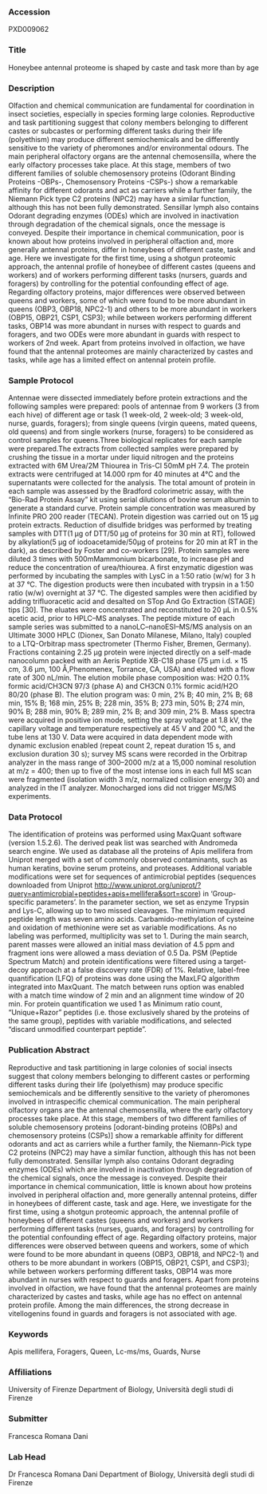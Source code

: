 ### Accession
PXD009062

### Title
Honeybee antennal proteome is shaped by caste and task more than by age

### Description
Olfaction and chemical communication are fundamental for coordination in insect societies, especially in species forming large colonies. Reproductive and task partitioning suggest that colony members belonging to different castes or subcastes or performing different tasks during their life (polyethism) may produce different semiochemicals and be differently sensitive to the variety of pheromones and/or environmental odours. The main peripheral olfactory organs are the antennal chemosensilla, where the early olfactory processes take place. At this stage, members of two different families of soluble chemosensory proteins (Odorant Binding Proteins -OBPs-, Chemosensory Proteins -CSPs-) show a remarkable affinity for different odorants and act as carriers while a further family, the Niemann Pick type C2 proteins (NPC2) may have a similar function, although this has not been fully demonstrated. Sensillar lymph also contains Odorant degrading enzymes (ODEs) which are involved in inactivation through degradation of the chemical signals, once the message is conveyed. Despite their importance in chemical communication, poor is known about how proteins involved in peripheral olfaction and, more generally antennal proteins, differ in honeybees of different caste, task and age. Here we investigate for the first time, using a shotgun proteomic approach, the antennal profile of honeybee of different castes (queens and workers) and of workers performing different tasks (nursers, guards and foragers) by controlling for the potential confounding effect of age. Regarding olfactory proteins, major differences were observed between queens and workers, some of which were found to be more abundant in queens (OBP3, OBP18, NPC2-1) and others to be more abundant in workers (OBP15, OBP21, CSP1, CSP3); while between workers performing different tasks, OBP14 was more abundant in nurses with respect to guards and foragers, and two ODEs were more abundant in guards with respect to workers of 2nd week. Apart from proteins involved in olfaction, we have found that the antennal proteomes are mainly characterized by castes and tasks, while age has a limited effect on antennal protein profile.

### Sample Protocol
Antennae were dissected immediately before protein extractions and the following samples were prepared: pools of antennae from 9 workers (3 from each hive) of different age or task (1 week-old, 2 week-old; 3 week-old, nurse, guards, foragers); from single queens (virgin queens, mated queens, old queens) and from single workers (nurse, foragers) to be considered as control samples for queens.Three biological replicates for each sample were prepared.The extracts from collected samples were prepared by crushing the tissue in a mortar under liquid nitrogen and the proteins extracted with 6M Urea/2M Thiourea in Tris-Cl 50mM pH 7.4. The protein extracts were centrifuged at 14.000 rpm for 40 minutes at 4°C and the supernatants were collected for the analysis. The total amount of protein in each sample was assessed by the Bradford colorimetric assay, with the “Bio-Rad Protein Assay” kit using serial dilutions of bovine serum albumin to generate a standard curve. Protein sample concentration was measured by Infinite PRO 200 reader (TECAN). Protein digestion was carried out on 15 μg protein extracts. Reduction of disulfide bridges was performed by treating samples with DTT(1 μg of DTT/50 μg of proteins for 30 min at RT), followed by alkylation(5 μg of iodoacetamide/50μg of proteins for 20 min at RT in the dark), as described by Foster and co-workers [29]. Protein samples were diluted 3 times with 500mMammonium bicarbonate, to increase pH and reduce the concentration of urea/thiourea. A first enzymatic digestion was performed by incubating the samples with LysC in a 1:50 ratio (w/w) for 3 h at 37 °C. The digestion products were then incubated with trypsin in a 1:50 ratio (w/w) overnight at 37 °C. The digested samples were then acidified by adding trifluoracetic acid and desalted on STop And Go Extraction (STAGE) tips [30]. The eluates were concentrated and reconstituted to 20 μL in 0.5% acetic acid, prior to HPLC–MS analyses. The peptide mixture of each sample series was submitted to a nanoLC–nanoESI–MS/MS analysis on an Ultimate 3000 HPLC (Dionex, San Donato Milanese, Milano, Italy) coupled to a LTQ-Orbitrap mass spectrometer (Thermo Fisher, Bremen, Germany). Fractions containing 2.25 μg protein were injected directly on a self-made nanocolumn packed with an Aeris Peptide XB-C18 phase (75 μm i.d. × 15 cm, 3.6 μm, 100 Å,Phenomenex, Torrance, CA, USA) and eluted with a flow rate of 300 nL/min. The elution mobile phase composition was: H2O 0.1% formic acid/CH3CN 97/3 (phase A) and CH3CN 0.1% formic acid/H2O 80/20 (phase B). The elution program was: 0 min, 2% B; 40 min, 2% B; 68 min, 15% B; 168 min, 25% B; 228 min, 35% B; 273 min, 50% B; 274 min, 90% B; 288 min, 90% B; 289 min, 2% B; and 309 min, 2% B. Mass spectra were acquired in positive ion mode, setting the spray voltage at 1.8 kV, the capillary voltage and temperature respectively at 45 V and 200 °C, and the tube lens at 130 V. Data were acquired in data dependent mode with dynamic exclusion enabled (repeat count 2, repeat duration 15 s, and exclusion duration 30 s); survey MS scans were recorded in the Orbitrap analyzer in the mass range of 300–2000 m/z at a 15,000 nominal resolution at m/z = 400; then up to five of the most intense ions in each full MS scan were fragmented (isolation width 3 m/z, normalized collision energy 30) and analyzed in the IT analyzer. Monocharged ions did not trigger MS/MS experiments.

### Data Protocol
The identification of proteins was performed using MaxQuant software (version 1.5.2.6). The derived peak list was searched with Andromeda search engine. We used as database all the proteins of Apis mellifera from Uniprot merged with a set of commonly observed contaminants, such as human keratins, bovine serum proteins, and proteases. Additional variable modifications were set for sequences of antimicrobial peptides (sequences downloaded from Uniprot http://www.uniprot.org/uniprot/?query=antimicrobial+peptides+apis+mellifera&sort=score) in ‘Group-specific parameters’. In the parameter section, we set as enzyme Trypsin and Lys-C, allowing up to two missed cleavages. The minimum required peptide length was seven amino acids. Carbamido-methylation of cysteine and oxidation of methionine were set as variable modifications. As no labeling was performed, multiplicity was set to 1. During the main search, parent masses were allowed an initial mass deviation of 4.5 ppm and fragment ions were allowed a mass deviation of 0.5 Da. PSM (Peptide Spectrum Match) and protein identifications were filtered using a target-decoy approach at a false discovery rate (FDR) of 1%. Relative, label-free quantification (LFQ) of proteins was done using the MaxLFQ algorithm integrated into MaxQuant. The match between runs option was enabled with a match time window of 2 min and an alignment time window of 20 min. For protein quantification we used 1 as Minimum ratio count, “Unique+Razor” peptides (i.e. those exclusively shared by the proteins of the same group), peptides with variable modifications, and selected “discard unmodified counterpart peptide”.

### Publication Abstract
Reproductive and task partitioning in large colonies of social insects suggest that colony members belonging to different castes or performing different tasks during their life (polyethism) may produce specific semiochemicals and be differently sensitive to the variety of pheromones involved in intraspecific chemical communication. The main peripheral olfactory organs are the antennal chemosensilla, where the early olfactory processes take place. At this stage, members of two different families of soluble chemosensory proteins [odorant-binding proteins (OBPs) and chemosensory proteins (CSPs)] show a remarkable affinity for different odorants and act as carriers while a further family, the Niemann-Pick type C2 proteins (NPC2) may have a similar function, although this has not been fully demonstrated. Sensillar lymph also contains Odorant degrading enzymes (ODEs) which are involved in inactivation through degradation of the chemical signals, once the message is conveyed. Despite their importance in chemical communication, little is known about how proteins involved in peripheral olfaction and, more generally antennal proteins, differ in honeybees of different caste, task and age. Here, we investigate for the first time, using a shotgun proteomic approach, the antennal profile of honeybees of different castes (queens and workers) and workers performing different tasks (nurses, guards, and foragers) by controlling for the potential confounding effect of age. Regarding olfactory proteins, major differences were observed between queens and workers, some of which were found to be more abundant in queens (OBP3, OBP18, and NPC2-1) and others to be more abundant in workers (OBP15, OBP21, CSP1, and CSP3); while between workers performing different tasks, OBP14 was more abundant in nurses with respect to guards and foragers. Apart from proteins involved in olfaction, we have found that the antennal proteomes are mainly characterized by castes and tasks, while age has no effect on antennal protein profile. Among the main differences, the strong decrease in vitellogenins found in guards and foragers is not associated with age.

### Keywords
Apis mellifera, Foragers, Queen, Lc-ms/ms, Guards, Nurse

### Affiliations
University of Firenze
Department of Biology, Università degli studi di Firenze

### Submitter
Francesca Romana Dani

### Lab Head
Dr Francesca Romana Dani
Department of Biology, Università degli studi di Firenze


